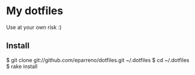 # My dotfiles

Use at your own risk :)

## Install

  $ git clone git://github.com/eparreno/dotfiles.git ~/.dotfiles
  $ cd ~/.dotfiles
  $ rake install

